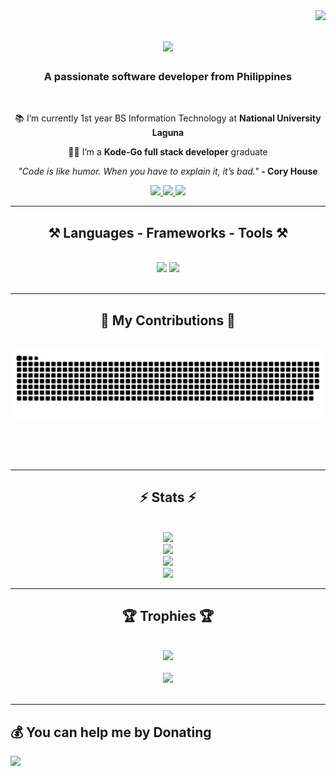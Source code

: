<img align="right" src="https://visitor-badge.laobi.icu/badge?page_id=AbdulDeBorja09.AbdulDeBorja09" />

<h1 align="center">
    <img src="https://readme-typing-svg.herokuapp.com/?font=Righteous&size=35&center=true&vCenter=true&width=500&height=70&duration=4000&lines=Hi+There!;+I'm+Abdul+Aziz+De+Borja!;" />
</h1>

<h3 align="center">A passionate software developer from Philippines</h3>

<br/>

<div align="center">
 
 📚 I’m currently 1st year BS Information Technology at **National University Laguna**
 
 👨‍🎓 I’m a **Kode-Go full stack developer** graduate

<i>"Code is like humor. When you have to explain it, it’s bad."</i> <b>- Cory House</b>

 </div>
 
<div align="center"> 
  <a href="mailto:abduldb09@gmail.com">
    <img src="https://img.shields.io/badge/Gmail-333333?style=for-the-badge&logo=gmail&logoColor=red" />
  </a>
  <a href="https://www.linkedin.com/in/abdul-de-borja-28aabb293/" target="_blank">
    <img src="https://img.shields.io/badge/LinkedIn-0077B5?style=for-the-badge&logo=linkedin&logoColor=white" target="_blank" />
  </a>
  <a href="https://deborja.vercel.app" target="_blank">
     <img src="https://img.shields.io/badge/Portfolio-FF5722?style=for-the-badge&logo=todoist&logoColor=white" target="_blank" /> 
  </a>
</div>

 <hr/>
 
<h2 align="center">⚒️ Languages - Frameworks - Tools ⚒️</h2>
<br/>
<div align="center">
    <img src="https://skillicons.dev/icons?i=html,css,javascript,bootstrap,tailwind,sass,vscode,github,git" />
    <img src="https://skillicons.dev/icons?i=nodejs,react,nextjs,laravel,php,python,java,mysql,arduino" /><br>
</div>

<br/>
<hr/>

<div align="center">
  <h2>🐍 My Contributions 🐍</h2>
  <br>
  <img alt="snake eating my contributions" src="https://raw.githubusercontent.com/AbdulDeBorja09/AbdulDeBorja09/output/github-contribution-grid-snake.svg" />
  
  <br/><br/><br/>
</div>

<hr/>

<h2 align="center">⚡ Stats ⚡</h2>
<br>
<div align=center>
  <img src="https://github-readme-stats.vercel.app/api?username=AbdulDeBorja09&theme=dark&hide_border=false&include_all_commits=true&count_private=false" /><br/>
  <img src="https://github-readme-streak-stats.herokuapp.com/?user=AbdulDeBorja09&theme=dark&hide_border=false" /><br/>
  <img src="https://github-contributor-stats.vercel.app/api?username=AbdulDeBorja09&limit=5&theme=dark&combine_all_yearly_contributions=true" /><br/>
  <img src="https://github-readme-stats.vercel.app/api/top-langs/?username=AbdulDeBorja09&theme=dark&hide_border=false&include_all_commits=true&count_private=true&layout=compact" />
</div>

<hr/>

<h2 align="center">🏆 Trophies 🏆</h2>
<br>
<div align=center>
  <img src="https://github-profile-trophy.vercel.app/?username=AbdulDeBorja09&theme=alduin&no-frame=true&no-bg=true&margin-w=4" />
  <br><br>
  <img src="https://quotes-github-readme.vercel.app/api?type=vertical&theme=dark">
</div>
<br>
<hr/>
<h2 align="left">💰 You can help me by Donating</h2>
  <a href="https://paypal.me/AbdulAzizDeBorja"><img src="https://img.shields.io/badge/PayPal-00457C?style=for-the-badge&logo=paypal&logoColor=white"> <a>


